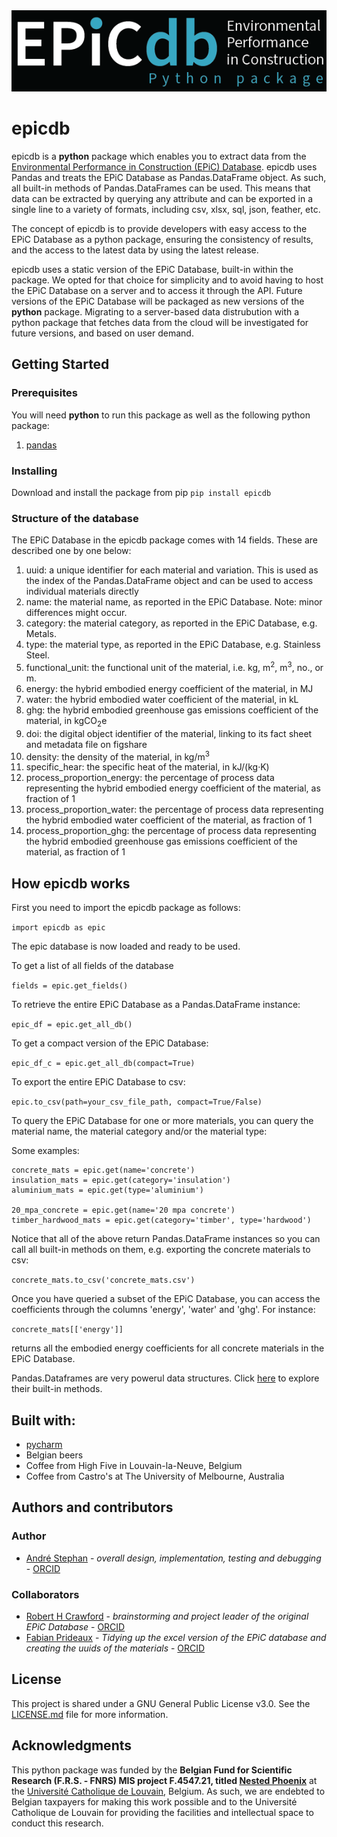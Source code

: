 <img src="https://raw.githubusercontent.com/hybridlca/epicdb/main/epicdb_banner.png" alt="drawing" width="546"/>

# epicdb

epicdb is a __python__ package which enables you to extract data from the [Environmental Performance in Construction (EPiC) Database](http://epicdatabase.com.au). epicdb uses Pandas and treats the EPiC Database as Pandas.DataFrame object. As such, all built-in methods of Pandas.DataFrames can be used. This means that data can be extracted by querying any attribute and can be exported in a single line to a variety of formats, including csv, xlsx, sql, json, feather, etc.

The concept of epicdb is to provide developers with easy access to the EPiC Database as a python package, ensuring the consistency of results, and the access to the latest data by using the latest release.

epicdb uses a static version of the EPiC Database, built-in within the package. We opted for that choice for simplicity and to avoid having to host the EPiC Database on a server and to access it through the API. Future versions of the EPiC Database will be packaged as new versions of the __python__ package. Migrating to a server-based data distrubution with a python package that fetches data from the cloud will be investigated for future versions, and based on user demand.

## Getting Started

### Prerequisites

You will need __python__ to run this package as well as the following python package:
1. [pandas](https://pandas.pydata.org/)

### Installing
Download and install the package from pip
```pip install epicdb```

### Structure of the database

The EPiC Database in the epicdb package comes with 14 fields. These are described one by one below:

1. uuid: a unique identifier for each material and variation. This is used as the index of the Pandas.DataFrame object and can be used to access individual materials directly
2. name: the material name, as reported in the EPiC Database. Note: minor differences might occur.
3. category: the material category, as reported in the EPiC Database, e.g. Metals.
4. type: the material type, as reported in the EPiC Database, e.g. Stainless Steel.
5. functional_unit: the functional unit of the material, i.e. kg, m<sup>2</sup>, m<sup>3</sup>, no., or m.
6. energy: the hybrid embodied energy coefficient of the material, in MJ
7. water: the hybrid embodied water coefficient of the material, in kL
8. ghg: the hybrid embodied greenhouse gas emissions coefficient of the material, in kgCO<sub>2</sub>e
9. doi: the digital object identifier of the material, linking to its fact sheet and metadata file on figshare
10. density: the density of the material, in kg/m<sup>3</sup>
11. specific_hear: the specific heat of the material, in kJ/(kg&middot;K)
12. process_proportion_energy: the percentage of process data representing the hybrid embodied energy coefficient of the material, as fraction of 1
13. process_proportion_water: the percentage of process data representing the hybrid embodied water coefficient of the material, as fraction of 1
14. process_proportion_ghg: the percentage of process data representing the hybrid embodied greenhouse gas emissions coefficient of the material, as fraction of 1


## How epicdb works

First you need to import the epicdb package as follows:

```import epicdb as epic```

The epic database is now loaded and ready to be used.

To get a list of all fields of the database

```fields = epic.get_fields()```

To retrieve the entire EPiC Database as a Pandas.DataFrame instance:

```epic_df = epic.get_all_db()```

To get a compact version of the EPiC Database:

```epic_df_c = epic.get_all_db(compact=True)```

To export the entire EPiC Database to csv:

```epic.to_csv(path=your_csv_file_path, compact=True/False)```

To query the EPiC Database for one or more materials, you can query the material name, the material category and/or the material type:

Some examples:

```
concrete_mats = epic.get(name='concrete')
insulation_mats = epic.get(category='insulation')
aluminium_mats = epic.get(type='aluminium')

20_mpa_concrete = epic.get(name='20 mpa concrete')
timber_hardwood_mats = epic.get(category='timber', type='hardwood')

```

Notice that all of the above return Pandas.DataFrame instances so you can call all built-in methods on them, e.g. exporting the concrete materials to csv:

```concrete_mats.to_csv('concrete_mats.csv')```

Once you have queried a subset of the EPiC Database, you can access the coefficients through the columns 'energy', 'water' and 'ghg'. For instance:

```concrete_mats[['energy']]```

returns all the embodied energy coefficients for all concrete materials in the EPiC Database.

Pandas.Dataframes are very powerul data structures. Click [here](https://pandas.pydata.org/docs/reference/api/pandas.DataFrame.html) to explore their built-in methods.


## Built with:

+ [pycharm](https://www.jetbrains.com/pycharm/)
+ Belgian beers
+ Coffee from High Five in Louvain-la-Neuve, Belgium
+ Coffee from Castro's at The University of Melbourne, Australia


## Authors and contributors

### Author
+ [André Stephan](https://github.com/andrestephan1) - _overall design, implementation, testing and debugging_ - [ORCID](https://orcid.org/0000-0001-9538-3830)

### Collaborators
+ [Robert H Crawford](https://github.com/rhcr) - _brainstorming and project leader of the original EPiC Database_ - [ORCID](https://orcid.org/0000-0002-0189-3221)
+ [Fabian Prideaux](https://github.com/fabianpx) - _Tidying up the excel version of the EPiC database and creating the uuids of the materials_ - [ORCID](https://orcid.org/0000-0002-4959-3615)

## License
This project is shared under a GNU General Public License v3.0. See the [LICENSE.md](../blob/master/LICENSE) file for more information.

## Acknowledgments

This python package was funded by the __Belgian Fund for Scientific Research (F.R.S. - FNRS) MIS project F.4547.21, titled [Nested Phoenix](http://www.nestedphoenix.com)__ at the [Université Catholique de Louvain](https://uclouvain.be/), Belgium. As such, we are endebted to Belgian taxpayers for making this work possible and to the Université Catholique de Louvain for providing the facilities and intellectual space to conduct this research.







